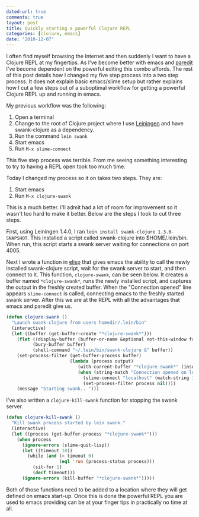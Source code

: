 ```yaml
---
dated-url: true
comments: true
layout: post
title: Quickly starting a powerful Clojure REPL
categories: [clojure, emacs]
date: "2010-12-07"
---
```


I often find myself browsing the Internet and then suddenly I want to have a Clojure REPL at my fingertips.
As I've become better with emacs and [paredit](http://www.emacswiki.org/ParEdit) I've become dependent on the powerful editing this combo affords.
The rest of this post details how I changed my five step process into a two step process.
It does not explain basic emacs/slime setup but rather explains how I cut a few steps out of a suboptimal workflow for getting a powerful Clojure REPL up and running in emacs.

My previous workflow was the following:

1. Open a terminal
2. Change to the root of Clojure project where I use [Leiningen](https://github.com/technomancy/leiningen) and have swank-clojure as a dependency.
3. Run the command `lein swank`
4. Start emacs
5. Run `M-x slime-connect`

This five step process was terrible.
From me seeing something interesting to try to having a REPL open took too much time.

Today I changed my process so it on takes two steps.
They are:

1. Start emacs
2. Run `M-x clojure-swank`

This is a much better.
I'll admit had a lot of room for improvement so it wasn't too hard to make it better.
Below are the steps I took to cut three steps.

First, using Leiningen 1.4.0, I ran `lein install swank-clojure 1.3.0-SNAPSHOT`.
This installed a script called swank-clojure into $HOME/.lein/bin.
When run, this script starts a swank server waiting for connections on port 4005.

Next I wrote a function in [elisp](http://en.wikipedia.org/wiki/Emacs_Lisp) that gives emacs the ability to call the newly installed swank-clojure script, wait for the swank server to start, and then connect to it.
This function, `clojure-swank`, can be seen below.
It creates a buffer named `*clojure-swank*`, runs the newly installed script, and captures the output in the freshly created buffer.
When the "Connection opened" line appears `slime-connect` is called, connecting emacs to the freshly started swank server.
After this we are at the REPL with all the advantages that emacs and paredit give us.

```lisp
(defun clojure-swank ()
  "Launch swank-clojure from users homedir/.lein/bin"
  (interactive)
  (let ((buffer (get-buffer-create "*clojure-swank*")))
    (flet ((display-buffer (buffer-or-name &optional not-this-window frame) nil))
          (bury-buffer buffer)
          (shell-command "~/.lein/bin/swank-clojure &" buffer))
    (set-process-filter (get-buffer-process buffer)
                        (lambda (process output)
                           (with-current-buffer "*clojure-swank*" (insert output))
                           (when (string-match "Connection opened on local port +\\([0-9]+\\)" output)
                             (slime-connect "localhost" (match-string 1 output))
                             (set-process-filter process nil))))
    (message "Starting swank.. ")))
```

I've also written a `clojure-kill-swank` function for stopping the swank server.

```lisp
(defun clojure-kill-swank ()
  "Kill swank process started by lein swank."
  (interactive)
  (let ((process (get-buffer-process "*clojure-swank*")))
    (when process
      (ignore-errors (slime-quit-lisp))
      (let ((timeout 10))
        (while (and (> timeout 0)
                    (eql 'run (process-status process)))
          (sit-for 1)
          (decf timeout)))
      (ignore-errors (kill-buffer "*clojure-swank*")))))
```

Both of those functions need to be added to a location where they will get defined on emacs start-up.
Once this is done the powerful REPL you are used to emacs providing can be at your finger tips in practically no time at all.